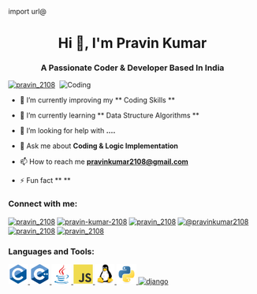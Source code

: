 import url@ <link href="https://fonts.googleapis.com/css?family=Comfortaa&display=swap" rel="stylesheet">
<h1 align="center">Hi 👋, I'm Pravin Kumar</h1>
<h3 align="center">A Passionate Coder & Developer Based In India</h3>
<img align="right" alt="Coding" width="400" src="https://r7q6w9z6.rocketcdn.me/career/wp-content/uploads/2020/03/hello.gif">


<p align="left"> <a href="https://twitter.com/pravin_2108" target="blank"><img src="https://img.shields.io/twitter/follow/pravin_2108?logo=twitter&style=for-the-badge" alt="pravin_2108" /></a> </p>

- 🔭 I’m currently improving my ** Coding Skills **

- 🌱 I’m currently learning ** Data Structure Algorithms **

- 🤝 I’m looking for help with **....**

- 💬 Ask me about **Coding & Logic Implementation**

- 📫 How to reach me **pravinkumar2108@gmail.com**

- ⚡ Fun fact ** **

<h3 align="left">Connect with me:</h3>
<p align="left">
<a href="https://twitter.com/pravin_2108" target="blank"><img align="center" src="https://raw.githubusercontent.com/rahuldkjain/github-profile-readme-generator/master/src/images/icons/Social/twitter.svg" alt="pravin_2108" height="30" width="40" /></a>
<a href="https://linkedin.com/in/pravin-kumar-2108" target="blank"><img align="center" src="https://raw.githubusercontent.com/rahuldkjain/github-profile-readme-generator/master/src/images/icons/Social/linked-in-alt.svg" alt="pravin-kumar-2108" height="30" width="40" /></a>
<a href="https://www.codechef.com/users/pravin_2108" target="blank"><img align="center" src="https://cdn.jsdelivr.net/npm/simple-icons@3.1.0/icons/codechef.svg" alt="pravin_2108" height="30" width="40" /></a>
<a href="https://www.hackerrank.com/@pravinkumar2108" target="blank"><img align="center" src="https://raw.githubusercontent.com/rahuldkjain/github-profile-readme-generator/master/src/images/icons/Social/hackerrank.svg" alt="@pravinkumar2108" height="30" width="40" /></a>
<a href="https://codeforces.com/profile/pravin_2108" target="blank"><img align="center" src="https://raw.githubusercontent.com/rahuldkjain/github-profile-readme-generator/master/src/images/icons/Social/codeforces.svg" alt="pravin_2108" height="30" width="40" /></a>
<a href="https://auth.geeksforgeeks.org/user/pravin_2108" target="blank"><img align="center" src="https://raw.githubusercontent.com/rahuldkjain/github-profile-readme-generator/master/src/images/icons/Social/geeks-for-geeks.svg" alt="pravin_2108" height="30" width="40" /></a>
</p>

<h3 align="left">Languages and Tools:</h3>
<p align="left"> <a href="https://www.cprogramming.com/" target="_blank" rel="noreferrer"> <img src="https://raw.githubusercontent.com/devicons/devicon/master/icons/c/c-original.svg" alt="c" width="40" height="40"/> </a> <a href="https://www.w3schools.com/cpp/" target="_blank" rel="noreferrer"> <img src="https://raw.githubusercontent.com/devicons/devicon/master/icons/cplusplus/cplusplus-original.svg" alt="cplusplus" width="40" height="40"/> </a> <a href="https://www.java.com" target="_blank" rel="noreferrer"> <img src="https://raw.githubusercontent.com/devicons/devicon/master/icons/java/java-original.svg" alt="java" width="40" height="40"/> </a> <a href="https://developer.mozilla.org/en-US/docs/Web/JavaScript" target="_blank" rel="noreferrer"> <img src="https://raw.githubusercontent.com/devicons/devicon/master/icons/javascript/javascript-original.svg" alt="javascript" width="40" height="40"/> </a> <a href="https://www.linux.org/" target="_blank" rel="noreferrer"> <img src="https://raw.githubusercontent.com/devicons/devicon/master/icons/linux/linux-original.svg" alt="linux" width="40" height="40"/> </a> <a href="https://www.python.org" target="_blank" rel="noreferrer"> <img src="https://raw.githubusercontent.com/devicons/devicon/master/icons/python/python-original.svg" alt="python" width="40" height="40"/> </a>
<a href="https://www.djangoproject.com/" target="_blank" rel="noreferrer"> <img src="https://cdn.worldvectorlogo.com/logos/django.svg" alt="django" width="40" height="40"/> </a> </p>
